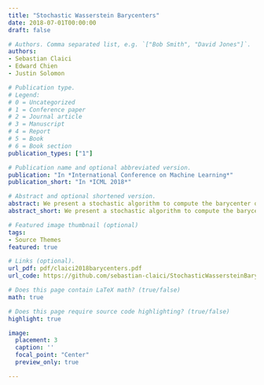 ```yaml
---
title: "Stochastic Wasserstein Barycenters"
date: 2018-07-01T00:00:00
draft: false

# Authors. Comma separated list, e.g. `["Bob Smith", "David Jones"]`.
authors:
- Sebastian Claici
- Edward Chien
- Justin Solomon

# Publication type.
# Legend:
# 0 = Uncategorized
# 1 = Conference paper
# 2 = Journal article
# 3 = Manuscript
# 4 = Report
# 5 = Book
# 6 = Book section
publication_types: ["1"]

# Publication name and optional abbreviated version.
publication: "In *International Conference on Machine Learning*"
publication_short: "In *ICML 2018*"

# Abstract and optional shortened version.
abstract: We present a stochastic algorithm to compute the barycenter of a set of probability distributions under the Wasserstein metric from optimal transport.  Unlike previous approaches, our method extends to continuous input distributions and allows the support of the barycenter to be adjusted in each iteration.  We tackle the problem without regularization, allowing us to recover a much sharper output. We give examples where our algorithm recovers a more meaningful barycenter than previous work.  Our method is versatile and can be extended to applications such as generating super samples from a given distribution and recovering blue noise approximations
abstract_short: We present a stochastic algorithm to compute the barycenter of a set of probability distributions under the Wasserstein metric from optimal transport.

# Featured image thumbnail (optional)
tags:
- Source Themes
featured: true

# Links (optional).
url_pdf: pdf/claici2018barycenters.pdf
url_code: https://github.com/sebastian-claici/StochasticWassersteinBarycenters

# Does this page contain LaTeX math? (true/false)
math: true

# Does this page require source code highlighting? (true/false)
highlight: true

image:
  placement: 3
  caption: ''
  focal_point: "Center"
  preview_only: true

---
```

